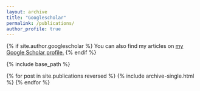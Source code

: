 ```yaml
---
layout: archive
title: "Googlescholar"
permalink: /publications/
author_profile: true
---
```


{% if site.author.googlescholar %}
  You can also find my articles on <u><a href="{{[https://scholar.google.com/citations?user=8DTFIfgAAAAJ&hl=en](https://scholar.google.com/citations?user=8DTFIfgAAAAJ&hl=en)}}">my Google Scholar profile</a>.</u>
{% endif %}

{% include base_path %}

{% for post in site.publications reversed %}
  {% include archive-single.html %}
{% endfor %}
